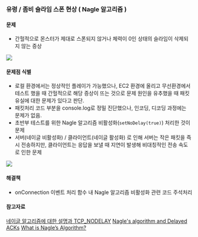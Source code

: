 ### 유령 / 좀비 슬라임 스폰 현상 ( Nagle 알고리즘 )

#### 문제

- 간헐적으로 몬스터가 제대로 스폰되지 않거나 체력이 0인 상태의 슬라임이 삭제되지 않는 증상

![](https://velog.velcdn.com/images/r_louis/post/daca85fa-c82a-4b49-a321-250908948a1b/image.png)

#### 문제점 식별

- 로컬 환경에서는 정상적인 플레이가 가능했으나, EC2 환경에 올리고 무선환경에서 테스트 했을 때 간헐적으로 해당 증상이
  뜨는 것으로 문제 원인을 유추했을 때 패킷 유실에 대한 문제가 있다고 판단.
- 패킷처리 코드 부분을 console.log로 정밀 진단했으나, 인코딩, 디코딩 과정에는 문제가 없음.
- 초반부 테스트를 위한 Nagle 알고리즘 비활성화(`setNoDelay(true)`) 처리한 것이 문제
- 서버(네이글 비활성화) / 클라이언트(네이글 활성화) 로 인해 서버는 작은 패킷을 즉시 전송하지만, 클라이언트는 응답을
  보낼 때 지연이 발생해 비대칭적인 전송 속도로 인한 문제

![](https://velog.velcdn.com/images/r_louis/post/e02905e3-b284-43f2-a328-f7bfb2796319/image.png)

#### 해결책

- onConnection 이벤트 처리 함수 내 Nagle 알고리즘 비활성화 관련 코드 주석처리

#### 참고자료

[네이글 알고리즘에 대한 설명과 TCP_NODELAY](https://en.wikipedia.org/wiki/Nagle%27s_algorithm)
[Nagle's algorithm and Delayed ACKs](https://www.extrahop.com/blog/tcp-nodelay-nagle-quickack-best-practices#8-how-can-i-resolve-the-issues-caused-by-nagles-algorithm-and-delayed-acks)
[What is Nagle’s Algorithm?](https://www.ituonline.com/tech-definitions/what-is-nagles-algorithm/)
